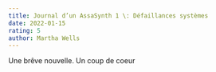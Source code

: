 ```yaml
---
title: Journal d’un AssaSynth 1 \: Défaillances systèmes
date: 2022-01-15
rating: 5
author: Martha Wells
---
```


Une brêve nouvelle. Un coup de coeur
